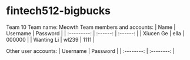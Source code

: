 # fintech512-bigbucks

Team 10
Team name: Meowth
Team members and accounts:
| Name        | Username | Password |
| :---------: | :------: | :------: |
| Xiucen Ge   | ella     | 000000   |
| Wanting Li  | wl239    | 1111     |

Other user accounts:
| Username   | Password   |
| :--------: | :--------: |

